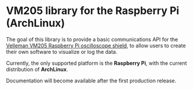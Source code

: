 # VM205 library for the Raspberry Pi (ArchLinux)

The goal of this library is to provide a basic communications API for the [Velleman VM205 Raspberry Pi oscilloscope shield](www.velleman.eu/products/view/?id=418968), to allow users to create their own software to visualize or log the data.

Currently, the only supported platform is the **Raspberry Pi**, with the current distribution of **ArchLinux**.

Documentation will become available after the first production release.